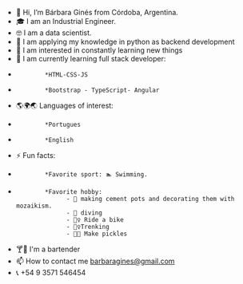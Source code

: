 - 👋 Hi, I’m Bárbara Ginés from Córdoba, Argentina.
- 🎓 I am an Industrial Engineer.
- 🤓 I am a data scientist.
- 🤝 I am applying my knowledge in python as backend development
- 👀 I am interested in constantly learning new things
- 🌱 I am currently learning full stack developer:
-             *HTML-CSS-JS 
-             *Bootstrap - TypeScript- Angular
- 🌎🌍🌏 Languages of interest:
-             *Portugues
-             *English
- ⚡ Fun facts:
-             *Favorite sport: 🏊 Swimming.
-             *Favorite hobby: 
                    - 🎨 making cement pots and decorating them with mozaikism.
                    - 🤿 diving
                    - 🚴‍♀️ Ride a bike
                    - 🏃‍♀️Trenking
                    - 👩‍🍳 Make pickles
                    

-  🍸🍹 I'm a bartender
- 📫 How to contact me barbaragines@gmail.com
- 📞 +54 9 3571 546454

<!---
barbaragines/barbaragines is a ✨ special ✨ repository because its `README.md` (this file) appears on your GitHub profile.
You can click the Preview link to take a look at your changes.
--->
